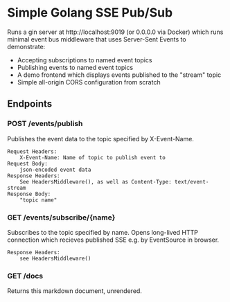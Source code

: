 # Simple Golang SSE Pub/Sub

Runs a gin server at http://localhost:9019 (or 0.0.0.0 via Docker) which runs minimal event bus middleware that uses Server-Sent Events to demonstrate:
  - Accepting subscriptions to named event topics
  - Publishing events to named event topics
  - A demo frontend which displays events published to the "stream" topic
  - Simple all-origin CORS configuration from scratch

## Endpoints
### POST /events/publish

Publishes the event data to the topic specified by X-Event-Name.

    Request Headers:
        X-Event-Name: Name of topic to publish event to
    Request Body:
        json-encoded event data
    Response Headers:
        See HeadersMiddleware(), as well as Content-Type: text/event-stream
    Response Body:
        "topic name"

### GET /events/subscribe/{name}
Subscribes to the topic specified by name. Opens long-lived HTTP connection which recieves published SSE e.g. by EventSource in browser.

    Response Headers:
        see HeadersMiddleware()

### GET /docs
Returns this markdown document, unrendered.
